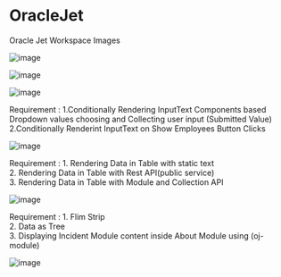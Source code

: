 # OracleJet
Oracle Jet Workspace Images

![image](https://user-images.githubusercontent.com/73457097/97136189-774d4880-1778-11eb-9f54-5faedbe879fd.png)


![image](https://user-images.githubusercontent.com/73457097/97135867-9dbeb400-1777-11eb-80a8-134db30b1d21.png)



![image](https://user-images.githubusercontent.com/73457097/97135895-b7f89200-1777-11eb-8c8c-19991dc2833c.png)

Requirement : 1.Conditionally Rendering InputText Components based Dropdown values choosing and Collecting user input (Submitted Value)<br/>
              2.Conditionally Renderint InputText on Show Employees Button Clicks<br/>

![image](https://user-images.githubusercontent.com/73457097/97135963-d9f21480-1777-11eb-9986-61c474f11356.png)

Requirement : 1. Rendering Data in Table with static text <br/>
              2. Rendering Data in Table with Rest API(public service)<br/>
              3. Rendering Data in Table with Module and Collection API<br/>

![image](https://user-images.githubusercontent.com/73457097/97136033-01e17800-1778-11eb-9883-8b11a219a837.png)


Requirement : 1. Flim Strip<br/>
              2. Data as Tree<br/>
              3. Displaying Incident Module content inside About Module using (oj-module)<br/>

![image](https://user-images.githubusercontent.com/73457097/97136049-0c9c0d00-1778-11eb-840d-a57ac622cee4.png)

